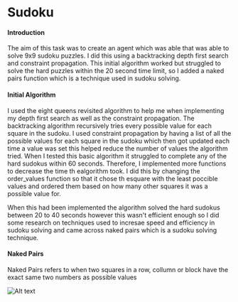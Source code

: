 # Sudoku

#### Introduction

The aim of this task was to create an agent which was able that was able to solve 9x9 sudoku puzzles. I did this using a backtracking depth first search and constraint propagation. This initial algorithm worked but struggled to solve the hard puzzles within the 20 second time limit, so I added a naked pairs function which is a technique used in sudoku solving. 

#### Initial Algorithm

I used the eight queens revisited algorithm to help me when implementing my depth first search as well as the constraint propagation. The backtracking algorithm recursively tries every possible value for each square in the sudoku. 
I used constraint propagation by having a list of all the possible values for each square in the sudoku which then got updated each time a value was set this helped reduce the number of values the algorithm tried. 
When I tested this basic algorithm it struggled to complete any of the hard sudokus within 60 seconds. Therefore, I implemented more functions to decrease the time th ealgorithm took. I did this by changing the order_values function so that it chose th esquare with the least poccible values and ordered them based on how many other squares it was a possible value for. 

When this had been implemented the algorithm solved the hard sudokus between 20 to 40 seconds however this wasn't efficient enough so I did some research on techniques used to incresae speed and efficiency in sudoku solving and came across naked pairs which is a sudoku solving technique. 

#### Naked Pairs

Naked Pairs refers to when two squares in a row, collumn or block have the exact same two numbers as possible values 

![Alt text](https://www.learn-sudoku.com/images/naked_pair1.gif)